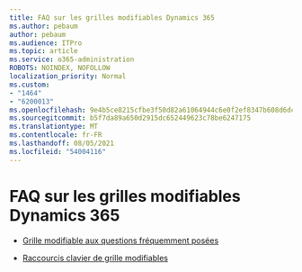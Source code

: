 ```yaml
---
title: FAQ sur les grilles modifiables Dynamics 365
ms.author: pebaum
author: pebaum
ms.audience: ITPro
ms.topic: article
ms.service: o365-administration
ROBOTS: NOINDEX, NOFOLLOW
localization_priority: Normal
ms.custom:
- "1464"
- "6200013"
ms.openlocfilehash: 9e4b5ce8215cfbe3f50d82a61064944c6e0f2ef8347b608d6dc81cd8cf66d2e6
ms.sourcegitcommit: b5f7da89a650d2915dc652449623c78be6247175
ms.translationtype: MT
ms.contentlocale: fr-FR
ms.lasthandoff: 08/05/2021
ms.locfileid: "54004116"
---
```

# <a name="dynamics-365-editable-grid-faqs"></a>FAQ sur les grilles modifiables Dynamics 365

* [Grille modifiable aux questions fréquemment posées](https://docs.microsoft.com/dynamics365/customer-engagement/customize/make-grids-lists-editable-custom-control#frequently-asked-questions-faqs)

* [Raccourcis clavier de grille modifiables](https://docs.microsoft.com/dynamics365/customer-engagement/basics/keyboard-shortcuts#editable-grids-views)
